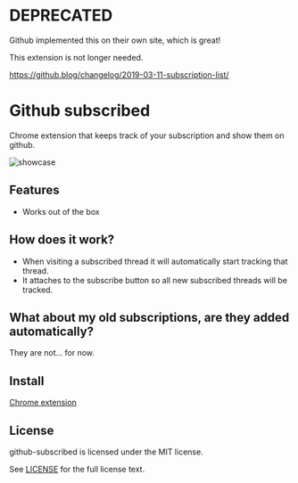 # DEPRECATED

Github implemented this on their own site, which is great!

This extension is not longer needed.

https://github.blog/changelog/2019-03-11-subscription-list/

# Github subscribed

Chrome extension that keeps track of your subscription and show them on github.

![showcase](showcase.png)

## Features
* Works out of the box

## How does it work? 

* When visiting a subscribed thread it will automatically start tracking that thread.
* It attaches to the subscribe button so all new subscribed threads will be tracked.

## What about my old subscriptions, are they added automatically?

They are not... for now.

## Install

[Chrome extension](https://chrome.google.com/webstore/detail/github-subscribed/ckngaeoaloonkgjmgdffjjkifmegkcbb)

## License

github-subscribed is licensed under the MIT license.

See [LICENSE](./LICENSE) for the full license text.

